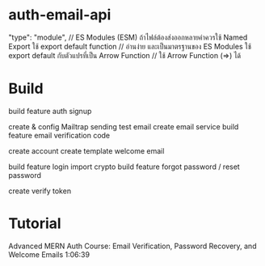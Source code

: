 # auth-email-api
"type": "module", // ES Modules (ESM)
ถ้าไฟล์ต้องส่งออกหลายค่าควรใช้ Named Export
ใช้ export default function // อ่านง่าย และเป็นมาตรฐานของ ES Modules
ใช้ export default กับตัวแปรที่เป็น Arrow Function // ใช้ Arrow Function (=>) ได้


# Build 
build feature auth signup

create & config Mailtrap
sending test email
create email service
build feature email verification code

<!-- Mailtrap -->
create account
create template welcome email

build feature login
import crypto
build feature forgot password / reset password

create verify token


# Tutorial
Advanced MERN Auth Course: Email Verification, Password Recovery, and Welcome Emails 1:06:39
